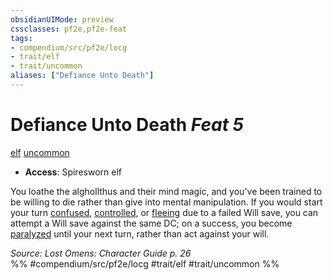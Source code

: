 ```yaml
---
obsidianUIMode: preview
cssclasses: pf2e,pf2e-feat
tags:
- compendium/src/pf2e/locg
- trait/elf
- trait/uncommon
aliases: ["Defiance Unto Death"]
---
```

# Defiance Unto Death  *Feat 5*  
[elf](rules/traits/elf.md "Elf Ancestry & Heritage Trait")  [uncommon](rules/traits/uncommon.md "Uncommon Rarity Trait")  

- **Access**: Spiresworn elf

You loathe the alghollthus and their mind magic, and you've been trained to be willing to die rather than give into mental manipulation. If you would start your turn [confused](rules/conditions.md#Confused), [controlled](rules/conditions.md#Controlled), or [fleeing](rules/conditions.md#Fleeing) due to a failed Will save, you can attempt a Will save against the same DC; on a success, you become [paralyzed](rules/conditions.md#Paralyzed) until your next turn, rather than act against your will.

*Source: Lost Omens: Character Guide p. 26*  
%% #compendium/src/pf2e/locg #trait/elf #trait/uncommon %%